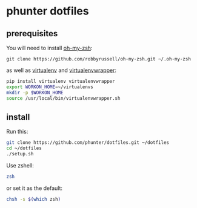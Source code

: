 # phunter dotfiles

## prerequisites

You will need to install [oh-my-zsh](https://github.com/robbyrussell/oh-my-zsh):

```git clone https://github.com/robbyrussell/oh-my-zsh.git ~/.oh-my-zsh```

as well as [virtualenv](http://virtualenv.readthedocs.org/en/latest/) and 
[virtualenvwrapper](http://virtualenvwrapper.readthedocs.org/en/latest/):

```sh
pip install virtualenv virtualenvwrapper
export WORKON_HOME=~/virtualenvs
mkdir -p $WORKON_HOME
source /usr/local/bin/virtualenvwrapper.sh
```

## install

Run this:

```sh
git clone https://github.com/phunter/dotfiles.git ~/dotfiles
cd ~/dotfiles
./setup.sh
```

Use zshell:
```sh
zsh
```

or set it as the default:

```sh
chsh -s $(which zsh)
```
